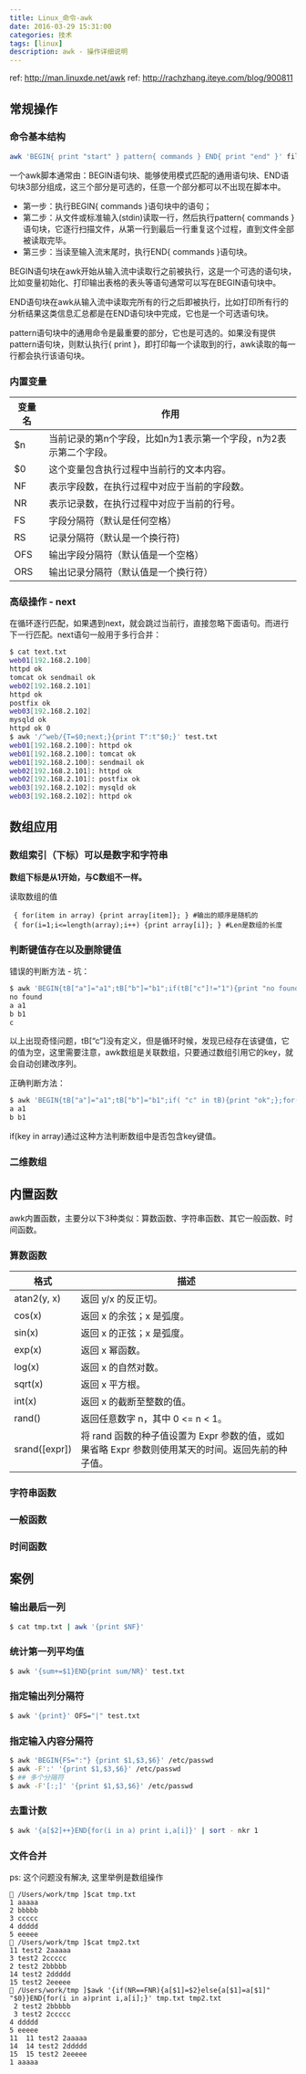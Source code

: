 ```yaml
---
title: Linux_命令-awk
date: 2016-03-29 15:31:00
categories: 技术
tags: [linux]
description: awk - 操作详细说明
---
```


ref: http://man.linuxde.net/awk
ref: http://rachzhang.iteye.com/blog/900811

## 常规操作

### 命令基本结构

```sh
awk 'BEGIN{ print "start" } pattern{ commands } END{ print "end" }' file
```

一个awk脚本通常由：BEGIN语句块、能够使用模式匹配的通用语句块、END语句块3部分组成，这三个部分是可选的，任意一个部分都可以不出现在脚本中。

- 第一步：执行BEGIN{ commands }语句块中的语句；
- 第二步：从文件或标准输入(stdin)读取一行，然后执行pattern{ commands }语句块，它逐行扫描文件，从第一行到最后一行重复这个过程，直到文件全部被读取完毕。
- 第三步：当读至输入流末尾时，执行END{ commands }语句块。

BEGIN语句块在awk开始从输入流中读取行之前被执行，这是一个可选的语句块，比如变量初始化、打印输出表格的表头等语句通常可以写在BEGIN语句块中。

END语句块在awk从输入流中读取完所有的行之后即被执行，比如打印所有行的分析结果这类信息汇总都是在END语句块中完成，它也是一个可选语句块。

pattern语句块中的通用命令是最重要的部分，它也是可选的。如果没有提供pattern语句块，则默认执行{ print }，即打印每一个读取到的行，awk读取的每一行都会执行该语句块。

### 内置变量


| 变量名 | 作用 |
|-------|------|
| \$n | 当前记录的第n个字段，比如n为1表示第一个字段，n为2表示第二个字段。|
| \$0 | 这个变量包含执行过程中当前行的文本内容。|
|NF | 表示字段数，在执行过程中对应于当前的字段数。|
|NR | 表示记录数，在执行过程中对应于当前的行号。|
|FS | 字段分隔符（默认是任何空格）|
|RS | 记录分隔符（默认是一个换行符) |
|OFS | 输出字段分隔符（默认值是一个空格） |
|ORS | 输出记录分隔符（默认值是一个换行符） |

### 高级操作 - next

在循环逐行匹配，如果遇到next，就会跳过当前行，直接忽略下面语句。而进行下一行匹配。next语句一般用于多行合并：

```sh
$ cat text.txt
web01[192.168.2.100]
httpd ok
tomcat ok sendmail ok
web02[192.168.2.101]
httpd ok
postfix ok
web03[192.168.2.102]
mysqld ok
httpd ok 0
$ awk '/^web/{T=$0;next;}{print T":t"$0;}' test.txt
web01[192.168.2.100]: httpd ok
web01[192.168.2.100]: tomcat ok
web01[192.168.2.100]: sendmail ok
web02[192.168.2.101]: httpd ok
web02[192.168.2.101]: postfix ok
web03[192.168.2.102]: mysqld ok
web03[192.168.2.102]: httpd ok
```



## 数组应用

### 数组索引（下标）可以是数字和字符串

**数组下标是从1开始，与C数组不一样。**

读取数组的值
```
 { for(item in array) {print array[item]}; } #输出的顺序是随机的 
 { for(i=1;i<=length(array);i++) {print array[i]}; } #Len是数组的长度
```

### 判断键值存在以及删除键值

错误的判断方法 - 坑：

```sh
$ awk 'BEGIN{tB["a"]="a1";tB["b"]="b1";if(tB["c"]!="1"){print "no found";};for(k in tB){print k,tB[k];}}'
no found
a a1
b b1
c
```
以上出现奇怪问题，tB[“c”]没有定义，但是循环时候，发现已经存在该键值，它的值为空，这里需要注意，awk数组是关联数组，只要通过数组引用它的key，就会自动创建改序列。

正确判断方法： 

```sh
$ awk 'BEGIN{tB["a"]="a1";tB["b"]="b1";if( "c" in tB){print "ok";};for(k in tB){print k,tB[k];}}'
a a1
b b1
```

if(key in array)通过这种方法判断数组中是否包含key键值。

### 二维数组


## 内置函数
awk内置函数，主要分以下3种类似：算数函数、字符串函数、其它一般函数、时间函数。

### 算数函数

| 格式 | 描述 |
|----|----|
| atan2(y, x)|返回 y/x 的反正切。|
| cos(x) | 返回 x 的余弦；x 是弧度。|
| sin(x) | 返回 x 的正弦；x 是弧度。|
| exp(x) | 返回 x 幂函数。| 
| log(x) | 返回 x 的自然对数。|
| sqrt(x) | 返回 x 平方根。|
| int(x) | 返回 x 的截断至整数的值。|
| rand() | 返回任意数字 n，其中 0 <= n < 1。|
| srand([expr]) | 将 rand 函数的种子值设置为 Expr 参数的值，或如果省略 Expr 参数则使用某天的时间。返回先前的种子值。 |

### 字符串函数

### 一般函数

### 时间函数

## 案例

### 输出最后一列

```sh
$ cat tmp.txt | awk '{print $NF}'
```

### 统计第一列平均值

```sh
$ awk '{sum+=$1}END{print sum/NR}' test.txt
```

### 指定输出列分隔符
```sh
$ awk '{print}' OFS="|" test.txt
```

### 指定输入内容分隔符

```sh
$ awk 'BEGIN{FS=":"} {print $1,$3,$6}' /etc/passwd
$ awk -F':' '{print $1,$3,$6}' /etc/passwd
$ ## 多个分隔符
$ awk -F'[:;]' '{print $1,$3,$6}' /etc/passwd
```

### 去重计数

```sh
$ awk '{a[$2]++}END{for(i in a) print i,a[i]}' | sort - nkr 1
```

### 文件合并

ps: 这个问题没有解决, 这里举例是数组操作

```
🍺 /Users/work/tmp ]$cat tmp.txt
1 aaaaa
2 bbbbb
3 ccccc
4 ddddd
5 eeeee
🍺 /Users/work/tmp ]$cat tmp2.txt
11 test2 2aaaaa
3 test2 2ccccc
2 test2 2bbbbb
14 test2 2ddddd
15 test2 2eeeee
🍺 /Users/work/tmp ]$awk '{if(NR==FNR){a[$1]=$2}else{a[$1]=a[$1]" "$0}}END{for(i in a)print i,a[i];}' tmp.txt tmp2.txt
 2 test2 2bbbbb
 3 test2 2ccccc
4 ddddd
5 eeeee
11  11 test2 2aaaaa
14  14 test2 2ddddd
15  15 test2 2eeeee
1 aaaaa
```
